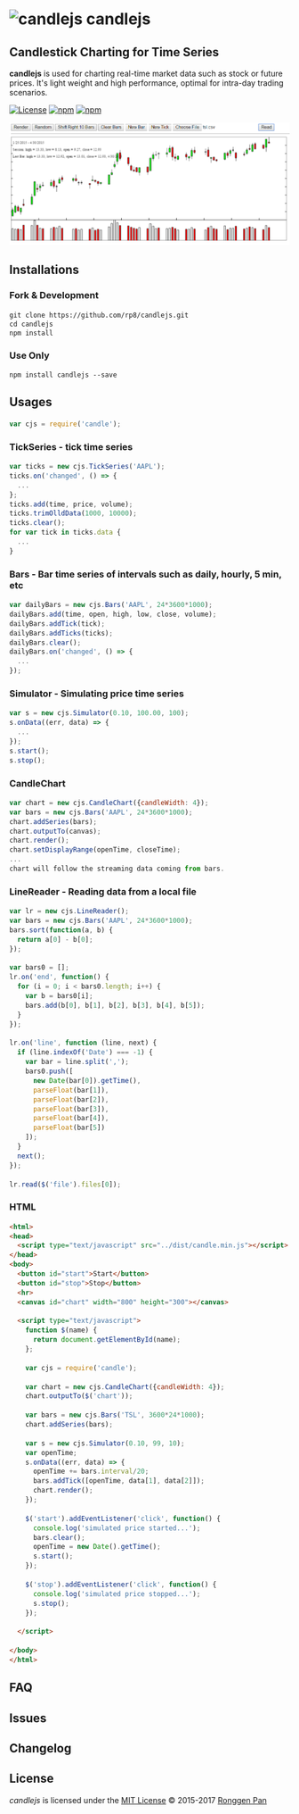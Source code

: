# ![candlejs](./icon.ico) candlejs  

## Candlestick Charting for Time Series  
**candlejs** is used for charting real-time market data such as stock or future prices. It's light weight and high performance, optimal for intra-day trading scenarios.

[![License](https://img.shields.io/github/license/rp8/candlejs.svg)](./LICENSE.txt)
[![npm](https://img.shields.io/npm/v/candlejs.svg)](https://www.npmjs/package/candlejs)
[![npm](https://img.shields.io/npm/dt/candlejs.svg)](https://www.npmjs.com/package/candlejs)

![Example](candle.png)

## Installations
### Fork & Development
```
git clone https://github.com/rp8/candlejs.git
cd candlejs
npm install
```
### Use Only
```
npm install candlejs --save
```

## Usages
```js
var cjs = require('candle');
```
### TickSeries - tick time series
```js
var ticks = new cjs.TickSeries('AAPL');
ticks.on('changed', () => {
  ...
};
ticks.add(time, price, volume);
ticks.trimOlldData(1000, 10000);
ticks.clear();
for var tick in ticks.data {
  ...
}
```
### Bars - Bar time series of intervals such as daily, hourly, 5 min, etc
```js
var dailyBars = new cjs.Bars('AAPL', 24*3600*1000);
dailyBars.add(time, open, high, low, close, volume);
dailyBars.addTick(tick);
dailyBars.addTicks(ticks);
dailyBars.clear();
dailyBars.on('changed', () => {
  ...
});
```
### Simulator - Simulating price time series
```js
var s = new cjs.Simulator(0.10, 100.00, 100);
s.onData((err, data) => {
  ...
});
s.start();
s.stop();
```
### CandleChart
```js
var chart = new cjs.CandleChart({candleWidth: 4});
var bars = new cjs.Bars('AAPL', 24*3600*1000);
chart.addSeries(bars);
chart.outputTo(canvas);
chart.render();
chart.setDisplayRange(openTime, closeTime);
...
chart will follow the streaming data coming from bars.
```
### LineReader - Reading data from a local file
```js
var lr = new cjs.LineReader();
var bars = new cjs.Bars('AAPL', 24*3600*1000);
bars.sort(function(a, b) {
  return a[0] - b[0];
});

var bars0 = [];
lr.on('end', function() {
  for (i = 0; i < bars0.length; i++) {
    var b = bars0[i];
    bars.add(b[0], b[1], b[2], b[3], b[4], b[5]);
  }
});

lr.on('line', function (line, next) {
  if (line.indexOf('Date') === -1) {
    var bar = line.split(',');
    bars0.push([
      new Date(bar[0]).getTime(),
      parseFloat(bar[1]), 
      parseFloat(bar[2]), 
      parseFloat(bar[3]), 
      parseFloat(bar[4]), 
      parseFloat(bar[5])
    ]);
  } 
  next();
});

lr.read($('file').files[0]);
```
### HTML
```html
<html>
<head>
  <script type="text/javascript" src="../dist/candle.min.js"></script>
</head>
<body>
  <button id="start">Start</button>
  <button id="stop">Stop</button>
  <hr>
  <canvas id="chart" width="800" height="300"></canvas>

  <script type="text/javascript">
    function $(name) {
      return document.getElementById(name);
    };

    var cjs = require('candle');

    var chart = new cjs.CandleChart({candleWidth: 4});
    chart.outputTo($('chart'));

    var bars = new cjs.Bars('TSL', 3600*24*1000);
    chart.addSeries(bars);

    var s = new cjs.Simulator(0.10, 99, 10);
    var openTime;
    s.onData((err, data) => {
      openTime += bars.interval/20;
      bars.addTick([openTime, data[1], data[2]]);
      chart.render();
    });

    $('start').addEventListener('click', function() {
      console.log('simulated price started...');
      bars.clear();
      openTime = new Date().getTime();
      s.start();
    });

    $('stop').addEventListener('click', function() {
      console.log('simulated price stopped...');
      s.stop();
    });

  </script>

</body>
</html>
```

## FAQ

## Issues

## Changelog

## License
*candlejs* is licensed under the [MIT License](https://opensource.org/licenses/MIT)
© 2015-2017 [Ronggen Pan](https://github.com/rp8)